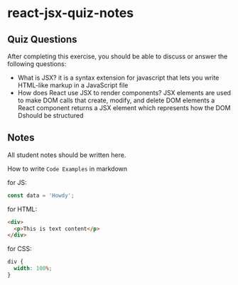 # react-jsx-quiz-notes

## Quiz Questions

After completing this exercise, you should be able to discuss or answer the following questions:

- What is JSX?
  it is a syntax extension for javascript that lets you write HTML-like markup in a JavaScript file
- How does React use JSX to render components?
  JSX elements are used to make DOM calls that create, modify, and delete DOM elements
  a React component returns a JSX element which represents how the DOM Dshould be structured

## Notes

All student notes should be written here.

How to write `Code Examples` in markdown

for JS:

```javascript
const data = 'Howdy';
```

for HTML:

```html
<div>
  <p>This is text content</p>
</div>
```

for CSS:

```css
div {
  width: 100%;
}
```
